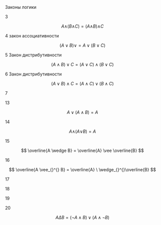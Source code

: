 Законы логики

3

$$ A \wedge_{}^{}(B \wedge_{}^{}C)=(A \wedge_{}^{}B) \wedge_{}^{}C $$


4
закон ассоциативности 

$$ (A \vee B) \vee = A \vee (B \vee C) $$


5 Закон дистрибутивности

$$ (A \wedge B)\vee C = (A \vee C)\wedge(B\vee C) $$


6 Закон дистрибутивности

$$ (A \vee B) \wedge C = (A \wedge C) \vee (B \wedge C) $$

7


13

$$ A \vee (A \wedge B)=A $$

14

$$ A \wedge_{}^{}(A \vee_{}^{}B)=A $$

15 

$$ \overline{A \wedge B} = \overline{A} \vee \overline{B} $$


16 

$$ \overline{A \vee_{}^{} B} = \overline{A} \ \wedge_{}^{}\overline{B} $$


17


18


19



20 

$$ A \Delta B = \left( \neg A \wedge  B \right) \vee \left( A \wedge \neg B \right) $$




